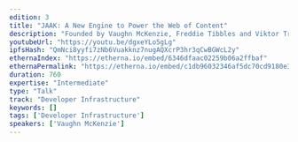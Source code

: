 ```yaml
---
edition: 3
title: "JAAK: A New Engine to Power the Web of Content"
description: "Founded by Vaughn McKenzie, Freddie Tibbles and Viktor Tron, JAAK connects songs, films, and TV shows directly to the artists, producers, writers, and organisations that create, own and distribute them.We believe a simpler framework for licensing media on the web will unlock a world of new content experiences and untapped value opportunities for the entire media industry – we call it Smart Content."
youtubeUrl: "https://youtu.be/dgxeYLo5gLg"
ipfsHash: "QmNci8yyfi7zNb6Vuakknz7nugAQXcrP3hr3qCwBGWcL2y"
ethernaIndex: "https://etherna.io/embed/6346dfaac02259b06a2ffbaf"
ethernaPermalink: "https://etherna.io/embed/c1db96032346af5dc70cd9180e3b97a2b0fd377eef9832d7d7a62741cf792d35"
duration: 760
expertise: "Intermediate"
type: "Talk"
track: "Developer Infrastructure"
keywords: []
tags: ['Developer Infrastructure']
speakers: ['Vaughn McKenzie']
---
```

